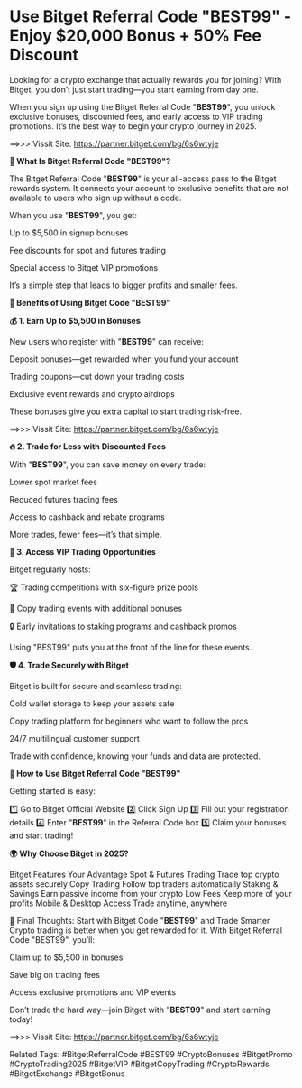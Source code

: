 # Use Bitget Referral Code "BEST99" - Enjoy $20,000 Bonus + 50% Fee Discount

Looking for a crypto exchange that actually rewards you for joining?
With Bitget, you don’t just start trading—you start earning from day one.

When you sign up using the Bitget Referral Code "**BEST99**", you unlock exclusive bonuses, discounted fees, and early access to VIP trading promotions. It’s the best way to begin your crypto journey in 2025.

==>>> Vissit Site: https://partner.bitget.com/bg/6s6wtyje

**🎁 What Is Bitget Referral Code "BEST99"?**

The Bitget Referral Code "**BEST99**" is your all-access pass to the Bitget rewards system. It connects your account to exclusive benefits that are not available to users who sign up without a code.

When you use "**BEST99**", you get:

Up to $5,500 in signup bonuses

Fee discounts for spot and futures trading

Special access to Bitget VIP promotions

It’s a simple step that leads to bigger profits and smaller fees.

**💸 Benefits of Using Bitget Code "BEST99"**

**💰 1. Earn Up to $5,500 in Bonuses**

New users who register with "**BEST99**" can receive:

Deposit bonuses—get rewarded when you fund your account

Trading coupons—cut down your trading costs

Exclusive event rewards and crypto airdrops

These bonuses give you extra capital to start trading risk-free.

==>>> Vissit Site: https://partner.bitget.com/bg/6s6wtyje


**🔥 2. Trade for Less with Discounted Fees**

With "**BEST99**", you can save money on every trade:

Lower spot market fees

Reduced futures trading fees

Access to cashback and rebate programs

More trades, fewer fees—it’s that simple.

**🎯 3. Access VIP Trading Opportunities**

Bitget regularly hosts:

🏆 Trading competitions with six-figure prize pools

🎁 Copy trading events with additional bonuses

🔒 Early invitations to staking programs and cashback promos

Using "BEST99" puts you at the front of the line for these events.

**🛡️ 4. Trade Securely with Bitget**

Bitget is built for secure and seamless trading:

Cold wallet storage to keep your assets safe

Copy trading platform for beginners who want to follow the pros

24/7 multilingual customer support

Trade with confidence, knowing your funds and data are protected.

**🚀 How to Use Bitget Referral Code "BEST99"**

Getting started is easy:

1️⃣ Go to Bitget Official Website
2️⃣ Click Sign Up
3️⃣ Fill out your registration details
4️⃣ Enter "**BEST99**" in the Referral Code box
5️⃣ Claim your bonuses and start trading!

**🌍 Why Choose Bitget in 2025?**

Bitget Features	Your Advantage
Spot & Futures Trading	Trade top crypto assets securely
Copy Trading	Follow top traders automatically
Staking & Savings	Earn passive income from your crypto
Low Fees	Keep more of your profits
Mobile & Desktop Access	Trade anytime, anywhere

🔑 Final Thoughts: Start with Bitget Code "**BEST99**" and Trade Smarter
Crypto trading is better when you get rewarded for it. With Bitget Referral Code "BEST99", you’ll:

Claim up to $5,500 in bonuses

Save big on trading fees

Access exclusive promotions and VIP events

Don’t trade the hard way—join Bitget with "**BEST99**" and start earning today!

==>>> Vissit Site: https://partner.bitget.com/bg/6s6wtyje

Related Tags:
#BitgetReferralCode #BEST99 #CryptoBonuses #BitgetPromo #CryptoTrading2025 #BitgetVIP #BitgetCopyTrading #CryptoRewards #BitgetExchange #BitgetBonus

